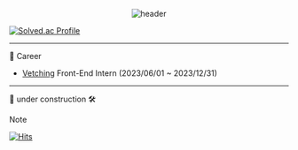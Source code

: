<div align="center" width="100%">

  ![header](https://capsule-render.vercel.app/api?type=soft&height=100&color=gradient&text=vyu&section=header&reversal=false&textBg=false&desc=problem%20solver&descSize=11&descAlign=95&descAlignY=92&customColorList=9)
</div>


[![Solved.ac Profile](http://mazassumnida.wtf/api/generate_badge?boj=vyu)](https://solved.ac/vyu)

<hr/>

 

 <div>
   
  📌 Career  
   - [Vetching](https://vetching.cc/) Front-End Intern (2023/06/01 ~ 2023/12/31)
  </div>

<hr/>

  📌 under construction 🛠

> [!NOTE]
> [![Hits](https://hits.seeyoufarm.com/api/count/incr/badge.svg?url=https%3A%2F%2Fgithub.com%2Fsvyu&count_bg=%2379C83D&title_bg=%23555555&icon=&icon_color=%23E7E7E7&title=hits&edge_flat=false)](https://hits.seeyoufarm.com)
